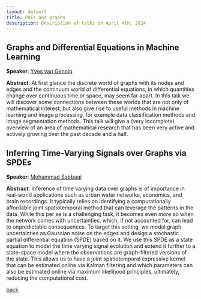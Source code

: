 ```yaml
---
layout: default
title: PDEs and graphs
description: Description of talks on April 4th, 2024
---
```


## Graphs and Differential Equations in Machine Learning

**Speaker**: [Yves van Gennip](https://scholar.google.com/citations?user=ZV9trHAAAAAJ&hl=en)

**Abstract**: At first glance the discrete world of graphs with its nodes and edges and the continuum world of differential equations, in which quantities change over continuous time or space, may seem far apart. In this talk we will discover some connections between these worlds that are not only of mathematical interest, but also give rise to useful methods in machine learning and image processing, for example data classification methods and image segmentation methods.
This talk will give a (very incomplete) overview of an area of mathematical research that has been very active and actively growing over the past decade and a half.

## Inferring Time-Varying Signals over Graphs via SPDEs

**Speaker**: [Mohammad Sabbaqi](https://scholar.google.com/citations?user=5lnSQvEAAAAJ&hl=en)

**Abstract**: Inference of time varying data over graphs is of importance in real-world applications such as urban water networks, economics, and brain recordings. It typically relies on identifying a computationally affordable joint spatiotemporal method that can leverage the patterns in the data. While this per se is a challenging task, it becomes even more so when the network comes with uncertainties, which, if not accounted for, can lead to unpredictable consequences. To target this setting, we model graph uncertainties as Gaussian noise on the edges and design a stochastic partial differential equation (SPDE) based on it. We use this SPDE as a state equation to model the time varying signal evolution and extend it further to a state-space model where the observations are graph-filtered versions of the state. This allows us to have a joint spatiotemporal expressive kernel that can be estimated online via Kalman filtering and which parameters can also be estimated online via maximum likelihood principles, ultimately, reducing the computational cost.


[back](../)

